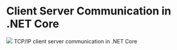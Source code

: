 # Client Server Communication in .NET Core

<img src="https://i.imgur.com/OLAkD0Y.png">
TCP/IP client server communication in .NET Core
